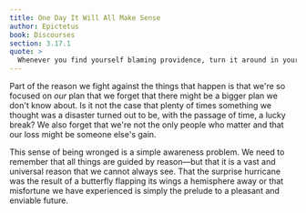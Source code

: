 ```yaml
---
title: One Day It Will All Make Sense
author: Epictetus
book: Discourses
section: 3.17.1
quote: >
  Whenever you find yourself blaming providence, turn it around in your mind and you will see that what has happened is in keeping with reason.
---
```


Part of the reason we fight against the things that happen is that we're so focused on _our_ plan that we forget that there might be a bigger plan we don't know about. Is it not the case that plenty of times something we thought was a disaster turned out to be, with the passage of time, a lucky break? We also forget that we're not the only people who matter and that our loss might be someone else's gain.

This sense of being wronged is a simple awareness problem. We need to remember that all things are guided by reason—but that it is a vast and universal reason that we cannot always see. That the surprise hurricane was the result of a butterfly flapping its wings a hemisphere away or that misfortune we have experienced is simply the prelude to a pleasant and enviable future.
